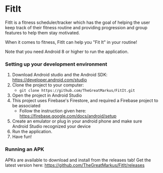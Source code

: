 # FitIt

FitIt is a fitness scheduler/tracker which has the goal of helping the user keep track of their fitness routine and providing progression and group features to help them stay motivated.

When it comes to fitness, FitIt can help you "Fit It" in your routine!

Note that you need Android 8 or higher to run the application.

### Setting up your development environment

1. Download Android studio and the Android SDK: https://developer.android.com/studio
2. Clone the project to your computer:
    * `git clone https://github.com/TheGreatMarkus/FitIt.git`
3. Open the project in Android Studio
4. This project uses Firebase's Firestore, and required a Firebase project to be associated
    * Follow the instruction given here: https://firebase.google.com/docs/android/setup
5. Create an emulator or plug in your android phone and make sure Android Studio recognized your device
6. Run the application.
7. Have fun!

### Running an APK

APKs are available to download and install from the releases tab! Get the latest version here: https://github.com/TheGreatMarkus/FitIt/releases
